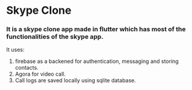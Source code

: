 # Skype Clone
### It is a skype clone app made in flutter which has most of the functionalities of the skype app.
It uses: 
1. firebase as a backened for authentication, messaging and storing contacts.
2. Agora for video call.
3. Call logs are saved locally using sqlite database.
